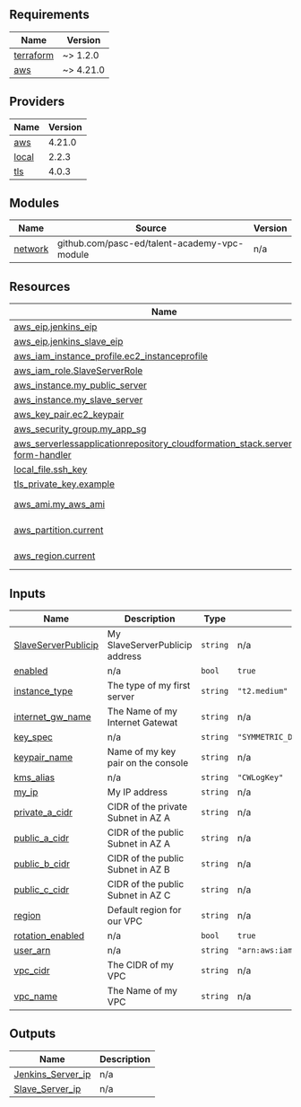 ## Requirements

| Name | Version |
|------|---------|
| <a name="requirement_terraform"></a> [terraform](#requirement\_terraform) | ~> 1.2.0 |
| <a name="requirement_aws"></a> [aws](#requirement\_aws) | ~> 4.21.0 |

## Providers

| Name | Version |
|------|---------|
| <a name="provider_aws"></a> [aws](#provider\_aws) | 4.21.0 |
| <a name="provider_local"></a> [local](#provider\_local) | 2.2.3 |
| <a name="provider_tls"></a> [tls](#provider\_tls) | 4.0.3 |

## Modules

| Name | Source | Version |
|------|--------|---------|
| <a name="module_network"></a> [network](#module\_network) | github.com/pasc-ed/talent-academy-vpc-module | n/a |

## Resources

| Name | Type |
|------|------|
| [aws_eip.jenkins_eip](https://registry.terraform.io/providers/hashicorp/aws/latest/docs/resources/eip) | resource |
| [aws_eip.jenkins_slave_eip](https://registry.terraform.io/providers/hashicorp/aws/latest/docs/resources/eip) | resource |
| [aws_iam_instance_profile.ec2_instanceprofile](https://registry.terraform.io/providers/hashicorp/aws/latest/docs/resources/iam_instance_profile) | resource |
| [aws_iam_role.SlaveServerRole](https://registry.terraform.io/providers/hashicorp/aws/latest/docs/resources/iam_role) | resource |
| [aws_instance.my_public_server](https://registry.terraform.io/providers/hashicorp/aws/latest/docs/resources/instance) | resource |
| [aws_instance.my_slave_server](https://registry.terraform.io/providers/hashicorp/aws/latest/docs/resources/instance) | resource |
| [aws_key_pair.ec2_keypair](https://registry.terraform.io/providers/hashicorp/aws/latest/docs/resources/key_pair) | resource |
| [aws_security_group.my_app_sg](https://registry.terraform.io/providers/hashicorp/aws/latest/docs/resources/security_group) | resource |
| [aws_serverlessapplicationrepository_cloudformation_stack.serverless-form-handler](https://registry.terraform.io/providers/hashicorp/aws/latest/docs/resources/serverlessapplicationrepository_cloudformation_stack) | resource |
| [local_file.ssh_key](https://registry.terraform.io/providers/hashicorp/local/latest/docs/resources/file) | resource |
| [tls_private_key.example](https://registry.terraform.io/providers/hashicorp/tls/latest/docs/resources/private_key) | resource |
| [aws_ami.my_aws_ami](https://registry.terraform.io/providers/hashicorp/aws/latest/docs/data-sources/ami) | data source |
| [aws_partition.current](https://registry.terraform.io/providers/hashicorp/aws/latest/docs/data-sources/partition) | data source |
| [aws_region.current](https://registry.terraform.io/providers/hashicorp/aws/latest/docs/data-sources/region) | data source |

## Inputs

| Name | Description | Type | Default | Required |
|------|-------------|------|---------|:--------:|
| <a name="input_SlaveServerPublicip"></a> [SlaveServerPublicip](#input\_SlaveServerPublicip) | My SlaveServerPublicip address | `string` | n/a | yes |
| <a name="input_enabled"></a> [enabled](#input\_enabled) | n/a | `bool` | `true` | no |
| <a name="input_instance_type"></a> [instance\_type](#input\_instance\_type) | The type of my first server | `string` | `"t2.medium"` | no |
| <a name="input_internet_gw_name"></a> [internet\_gw\_name](#input\_internet\_gw\_name) | The Name of my Internet Gatewat | `string` | n/a | yes |
| <a name="input_key_spec"></a> [key\_spec](#input\_key\_spec) | n/a | `string` | `"SYMMETRIC_DEFAULT"` | no |
| <a name="input_keypair_name"></a> [keypair\_name](#input\_keypair\_name) | Name of my key pair on the console | `string` | n/a | yes |
| <a name="input_kms_alias"></a> [kms\_alias](#input\_kms\_alias) | n/a | `string` | `"CWLogKey"` | no |
| <a name="input_my_ip"></a> [my\_ip](#input\_my\_ip) | My IP address | `string` | n/a | yes |
| <a name="input_private_a_cidr"></a> [private\_a\_cidr](#input\_private\_a\_cidr) | CIDR of the private Subnet in AZ A | `string` | n/a | yes |
| <a name="input_public_a_cidr"></a> [public\_a\_cidr](#input\_public\_a\_cidr) | CIDR of the public Subnet in AZ A | `string` | n/a | yes |
| <a name="input_public_b_cidr"></a> [public\_b\_cidr](#input\_public\_b\_cidr) | CIDR of the public Subnet in AZ B | `string` | n/a | yes |
| <a name="input_public_c_cidr"></a> [public\_c\_cidr](#input\_public\_c\_cidr) | CIDR of the public Subnet in AZ C | `string` | n/a | yes |
| <a name="input_region"></a> [region](#input\_region) | Default region for our VPC | `string` | n/a | yes |
| <a name="input_rotation_enabled"></a> [rotation\_enabled](#input\_rotation\_enabled) | n/a | `bool` | `true` | no |
| <a name="input_user_arn"></a> [user\_arn](#input\_user\_arn) | n/a | `string` | `"arn:aws:iam::314045000409:user/chrisOGB"` | no |
| <a name="input_vpc_cidr"></a> [vpc\_cidr](#input\_vpc\_cidr) | The CIDR of my VPC | `string` | n/a | yes |
| <a name="input_vpc_name"></a> [vpc\_name](#input\_vpc\_name) | The Name of my VPC | `string` | n/a | yes |

## Outputs

| Name | Description |
|------|-------------|
| <a name="output_Jenkins_Server_ip"></a> [Jenkins\_Server\_ip](#output\_Jenkins\_Server\_ip) | n/a |
| <a name="output_Slave_Server_ip"></a> [Slave\_Server\_ip](#output\_Slave\_Server\_ip) | n/a |
